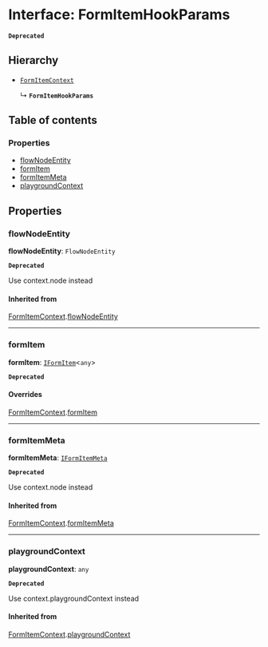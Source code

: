# Interface: FormItemHookParams

**`Deprecated`**

## Hierarchy

* [`FormItemContext`](/en/auto-docs/form-core/interfaces/FormItemContext.md)

  ↳ **`FormItemHookParams`**

## Table of contents

### Properties

* [flowNodeEntity](/en/auto-docs/form-core/interfaces/FormItemHookParams.md#flownodeentity)
* [formItem](/en/auto-docs/form-core/interfaces/FormItemHookParams.md#formitem)
* [formItemMeta](/en/auto-docs/form-core/interfaces/FormItemHookParams.md#formitemmeta)
* [playgroundContext](/en/auto-docs/form-core/interfaces/FormItemHookParams.md#playgroundcontext)

## Properties

### flowNodeEntity

**flowNodeEntity**: `FlowNodeEntity`

**`Deprecated`**

Use context.node instead

#### Inherited from

[FormItemContext](/en/auto-docs/form-core/interfaces/FormItemContext.md).[flowNodeEntity](/en/auto-docs/form-core/interfaces/FormItemContext.md#flownodeentity)

***

### formItem

**formItem**: [`IFormItem`](/en/auto-docs/form-core/interfaces/IFormItem.md)<`any`>

**`Deprecated`**

#### Overrides

[FormItemContext](/en/auto-docs/form-core/interfaces/FormItemContext.md).[formItem](/en/auto-docs/form-core/interfaces/FormItemContext.md#formitem)

***

### formItemMeta

**formItemMeta**: [`IFormItemMeta`](/en/auto-docs/form-core/interfaces/IFormItemMeta.md)

**`Deprecated`**

Use context.node instead

#### Inherited from

[FormItemContext](/en/auto-docs/form-core/interfaces/FormItemContext.md).[formItemMeta](/en/auto-docs/form-core/interfaces/FormItemContext.md#formitemmeta)

***

### playgroundContext

**playgroundContext**: `any`

**`Deprecated`**

Use context.playgroundContext instead

#### Inherited from

[FormItemContext](/en/auto-docs/form-core/interfaces/FormItemContext.md).[playgroundContext](/en/auto-docs/form-core/interfaces/FormItemContext.md#playgroundcontext)
